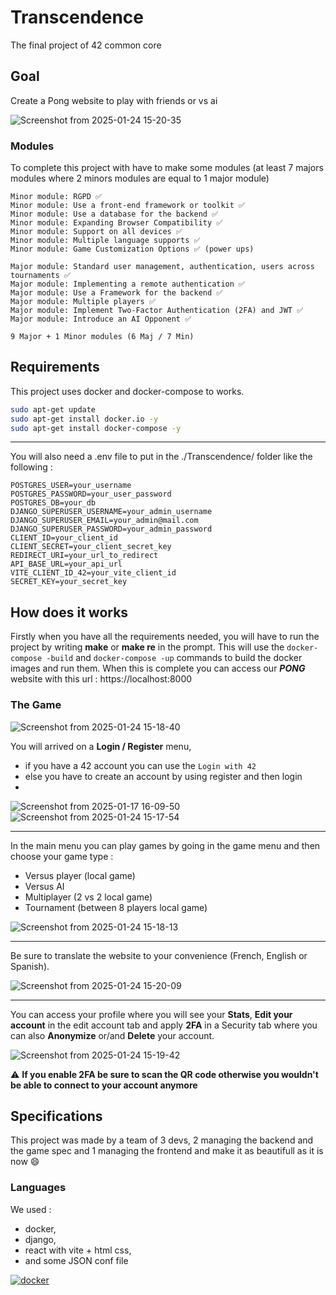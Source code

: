 # Transcendence
The final project of 42 common core

## Goal
Create a Pong website to play with friends or vs ai

![Screenshot from 2025-01-24 15-20-35](https://github.com/user-attachments/assets/9d1f5415-025a-4b1c-a0c8-3dd3d45b0af1)

### Modules

To complete this project with have to make some modules (at least 7 majors modules where 2 minors modules are equal to 1 major module)

```
Minor module: RGPD ✅ 
Minor module: Use a front-end framework or toolkit ✅ 
Minor module: Use a database for the backend ✅ 
Minor module: Expanding Browser Compatibility ✅
Minor module: Support on all devices ✅
Minor module: Multiple language supports ✅ 
Minor module: Game Customization Options ✅ (power ups)

Major module: Standard user management, authentication, users across tournaments ✅
Major module: Implementing a remote authentication ✅ 
Major module: Use a Framework for the backend ✅ 
Major module: Multiple players ✅ 
Major module: Implement Two-Factor Authentication (2FA) and JWT ✅ 
Major module: Introduce an AI Opponent ✅

9 Major + 1 Minor modules (6 Maj / 7 Min)
```

## Requirements
This project uses docker and docker-compose to works.

```bash
sudo apt-get update
sudo apt-get install docker.io -y
sudo apt-get install docker-compose -y
```

___

You will also need a .env file to put in the ./Transcendence/ folder like the following :
```env
POSTGRES_USER=your_username
POSTGRES_PASSWORD=your_user_password
POSTGRES_DB=your_db
DJANGO_SUPERUSER_USERNAME=your_admin_username
DJANGO_SUPERUSER_EMAIL=your_admin@mail.com
DJANGO_SUPERUSER_PASSWORD=your_admin_password
CLIENT_ID=your_client_id
CLIENT_SECRET=your_client_secret_key
REDIRECT_URI=your_url_to_redirect
API_BASE_URL=your_api_url
VITE_CLIENT_ID_42=your_vite_client_id
SECRET_KEY=your_secret_key
```
## How does it works

Firstly when you have all the requirements needed, you will have to run the project by writing **make** or **make re** in the prompt.
This will use the ```docker-compose -build``` and ```docker-compose -up``` commands to build the docker images and run them.
When this is complete you can access our ***PONG*** website with this url : https://localhost:8000

### The Game

![Screenshot from 2025-01-24 15-18-40](https://github.com/user-attachments/assets/c1c74702-6ea5-4949-86d4-b0c6cddbd0e9)

You will arrived on a **Login / Register** menu,
- if you have a 42 account you can use the ```Login with 42```
- else you have to create an account by using register and then login
- 
![Screenshot from 2025-01-17 16-09-50](https://github.com/user-attachments/assets/a2f3bad9-3b11-45c5-936d-bfef3ce03110)
![Screenshot from 2025-01-24 15-17-54](https://github.com/user-attachments/assets/c331e6c6-9ca3-4bf7-ad3f-94df1d0610d4)

___

In the main menu you can play games by going in the game menu and then choose your game type :
- Versus player (local game)
- Versus AI
- Multiplayer (2 vs 2 local game)
- Tournament (between 8 players local game)

![Screenshot from 2025-01-24 15-18-13](https://github.com/user-attachments/assets/d8aab8a9-559d-490c-96bb-a6d11e790ea8)

___

Be sure to translate the website to your convenience (French, English or Spanish).

![Screenshot from 2025-01-24 15-20-09](https://github.com/user-attachments/assets/7f0776a9-6559-4754-a933-fa0d9b477bce)

___

You can access your profile where you will see your **Stats**, **Edit your account** in the edit account tab and apply **2FA** in a Security tab
where you can also **Anonymize** or/and **Delete** your account.

![Screenshot from 2025-01-24 15-19-42](https://github.com/user-attachments/assets/13ebff4f-274c-483e-85e3-70f7e63a8826)


⚠️ **If you enable 2FA be sure to scan the QR code otherwise you wouldn't be able to connect to your account anymore**

## Specifications

This project was made by a team of 3 devs, 2 managing the backend and the game spec and 1 managing the frontend and make it as beautifull as it is now 😄

### Languages

We used :
- docker,
- django,
- react with vite + html css,
- and some JSON conf file

[![docker](https://skillicons.dev/icons?i=docker,django,html,css,js,react,vite)](https://skillicons.dev)
